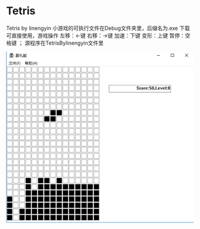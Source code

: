 # Tetris
Tetris by linengyin
小游戏的可执行文件在Debug文件夹里，后缀名为.exe
下载可直接使用，游戏操作 左移：<-键 右移：->键 加速：下键 变形：上键 暂停：空格键
； 源程序在TetrisBylinengyin文件里


![image](https://github.com/linengyin/Tetris/blob/master/images/Tetris.png)
